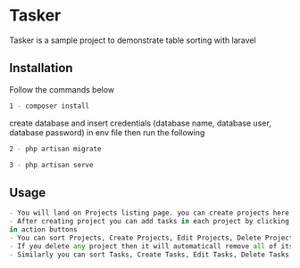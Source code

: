 # Tasker

Tasker is a sample project to demonstrate table sorting with laravel

## Installation

Follow the commands below

```bash
1 - composer install
```

create database and insert credentials (database name, database user, database password) in env file then run the following

```bash
2 - php artisan migrate
```

```bash
3 - php artisan serve
```

## Usage

```python
- You will land on Projects listing page. you can create projects here
- After creating project you can add tasks in each project by clicking View Project
in action buttons
- You can sort Projects, Create Projects, Edit Projects, Delete Projects
- If you delete any project then it will automaticall remove all of its tasks
- Similarly you can sort Tasks, Create Tasks, Edit Tasks, Delete Tasks
